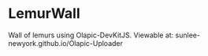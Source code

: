 # LemurWall
Wall of lemurs using Olapic-DevKitJS. 
Viewable at: sunlee-newyork.github.io/Olapic-Uploader
